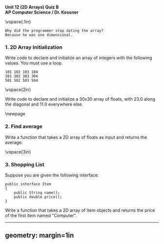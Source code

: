 __Unit 12 (2D Arrays) Quiz B__  
__AP Computer Science / Dr. Kessner__   

\vspace{.1in}

```
Why did the programmer stop dating the array?
Because he was one dimensional.
```

### 1. 2D Array Initialization

Write code to declare and initialize an array of integers with the following
values.  You must use a loop.

```
101 102 103 104
301 302 303 304
501 502 503 504
```

\vspace{2in}

Write code to declare and initialize a 30x30 array of floats, with 23.0 along
the diagonal and 11.0 everywhere else.

\newpage


### 2. Find average

Write a function that takes a 2D array of floats as input and returns the 
average. 

\vspace{3in}


### 3. Shopping List

Suppose you are given the following interface:

```
public interface Item
{
    public String name();
    public double price();
}
```
Write a function that takes a 2D array of Item objects and returns the price of
the first item named "Computer".



---
geometry: margin=1in
---


